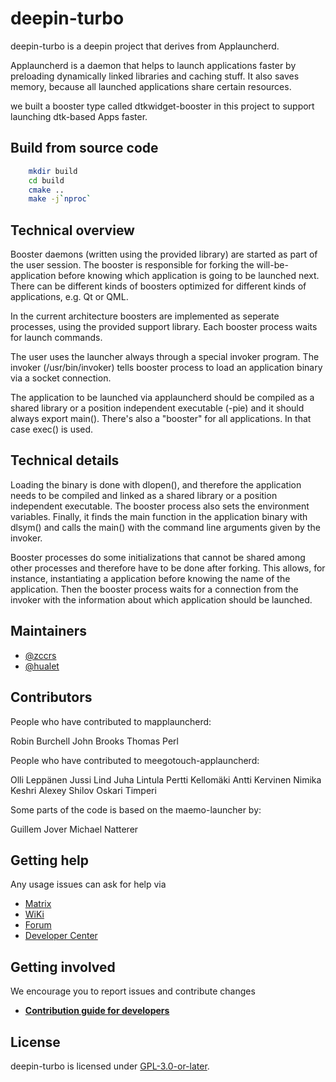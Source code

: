 # deepin-turbo

deepin-turbo is a deepin project that derives from Applauncherd.

Applauncherd is a daemon that helps to launch applications faster by preloading dynamically linked libraries and caching stuff. It also saves memory, because all launched applications share certain resources.

we built a booster type called dtkwidget-booster in this project to support launching dtk-based Apps faster.

## Build from source code
```bash
    mkdir build
    cd build
    cmake ..
    make -j`nproc`
```

## Technical overview

Booster daemons (written using the provided library) are started as part of the user session. The booster is responsible for forking the will-be-application before knowing which application is going to be launched next. There can be different kinds of boosters optimized for different kinds of
applications, e.g. Qt or QML.

In the current architecture boosters are implemented as seperate processes, using the provided support library. Each booster process waits for launch commands.

The user uses the launcher always through a special invoker program. The invoker (/usr/bin/invoker) tells booster process to load an application binary via a socket connection. 

The application to be launched via applauncherd should be compiled as a shared library or a position independent executable (-pie) and it should always export main(). There's also a "booster" for all applications. In that case exec() is used.



## Technical details

Loading the binary is done with dlopen(), and therefore the application needs to be compiled and linked as a shared library or a position independent executable. The booster process also sets the environment variables. Finally, it finds the main function in the application binary with dlsym() and calls the main() with the command line arguments given by the invoker.

Booster processes do some initializations that cannot be shared among other processes and therefore have to be done after forking. This allows, for instance, instantiating a application before knowing the
name of the application. Then the booster process waits for a connection from the invoker with the information about which application should be launched. 



## Maintainers

- [@zccrs](https://github.com/zccrs)
- [@hualet](https://github.com/hualet)



## Contributors

People who have contributed to mapplauncherd:

Robin Burchell
John Brooks
Thomas Perl

People who have contributed to meegotouch-applauncherd:

Olli Leppänen
Jussi Lind
Juha Lintula
Pertti Kellomäki
Antti Kervinen
Nimika Keshri
Alexey Shilov
Oskari Timperi

Some parts of the code is based on the maemo-launcher by:

Guillem Jover
Michael Natterer

## Getting help

Any usage issues can ask for help via

* [Matrix](https://matrix.to/#/#deepin-community:matrix.org)
* [WiKi](https://wiki.deepin.org)
* [Forum](https://bbs.deepin.org)
* [Developer Center](https://github.com/linuxdeepin/developer-center/issues) 

## Getting involved

We encourage you to report issues and contribute changes

- [**Contribution guide for developers**](https://github.com/linuxdeepin/developer-center/wiki/Contribution-Guidelines-for-Developers-en) 

## License
deepin-turbo is licensed under [GPL-3.0-or-later](LICENSE).
